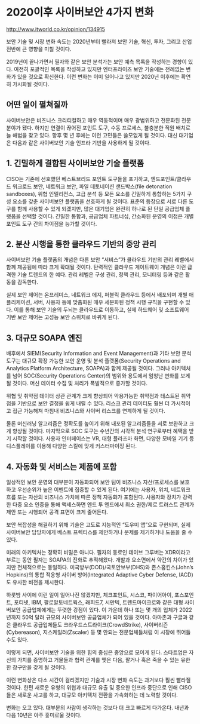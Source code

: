 # 2020이후 사이버보안 4가지 변화

<http://www.itworld.co.kr/opinion/134915>

보안 기술 및 시장 변화 속도는 2020년부터 빨라져 보안 기술, 혁신, 투자, 그리고 산업 전반에 큰 영향을 미칠 것이다.

2019년이 끝나가면서 필자와 같은 보안 분석가는 보안 예측 목록을 작성하는 경향이 있다. 여전히 포괄적인 목록을 작성하고 있지만 엔터프라이즈 보안 기술에는 전례없는 변화가 있을 것으로 확신한다. 이런 변화는 이미 일어나고 있지만 2020년 이후에는 확연히 가시화될 것이다.

## 어떤 일이 펼쳐질까

사이버보안은 비즈니스 크리티컬하고 매우 역동적이며 매우 광범위하고 전문화된 전문 분야가 됐다. 하지만 연결이 끊어진 포인트 도구, 수동 프로세스, 불충분한 직원 배치로 늘 해법을 찾고 있다. 향후 몇 년 후에는 이런 고민들은 쓸모없게 될 것이다. 대신 대기업은 다음과 같은 사이버보안 기술 인프라 기반을 사용하게 될 것이다.  

## 1. 긴밀하게 결합된 사이버보안 기술 플랫폼 

CISO는 기존에 선호했던 베스트브리드 포인트 도구들을 포기하고, 엔드포인트/클라우드 워크로드 보안, 네트워크 보안, 파일 데토네이션 샌드박스(file detonation sandboxes), 위협 인텔리전스, 고급 분석 등 모든 요소를 긴밀하게 통합하는 5가지 구성 요소를 갖춘 사이버보안 플랫폼을 선호하게 될 것이다. 표준의 등장으로 서로 다른 도구를 함께 사용할 수 있게 되겠지만, 많은 대기업은 완전히 하나로 된 단일 공급업체 플랫폼을 선택할 것이다. 긴밀한 통합과, 공급업체 파트너십, 간소화된 운영의 이점은 개별 포인트 도구 간의 차이점을 능가할 것이다. 

## 2. 분산 시행을 통한 클라우드 기반의 중앙 관리 

사이버보안 기술 플랫폼의 개념은 다른 보안 “서비스”가 클라우드 기반의 관리 레벨에서 함께 제공됨에 따라 크게 확대될 것이다. 탄력적인 클라우드 게이트웨이 개념은 이런 급격한 기술 트렌드의 한 예다. 관리 레벨은 구성 관리, 정책 관리, 모니터링 등과 같은 활동을 감독한다. 

실제 보안 제어는 온프레미스, 네트워크 에지, 퍼블릭 클라우드 등에서 배포되며 개별 애플리케이션, 서버, 사용자 등에 맞춤화된 매우 세분화된 정책 시행 규칙을 구현할 수 있다. 이를 통해 보안 기술의 두뇌는 클라우드로 이동하고, 실제 하드웨어 및 소프트웨어 기반 보안 제어는 고성능 보안 스위치로 바뀌게 된다. 

## 3. 대규모 SOAPA 엔진 

배후에서 SIEM(Security Information and Event Management)과 기타 보안 분석 도구는 대규모 확장 가능한 보안 운영 및 분석 플랫폼(Security Operations and Analytics Platform Architecture, SOAPA)과 함께 제공될 것이다. 그러나 아키텍처를 넘어 SOC(Security Operations Center)의 범위와 용도에서 엄청난 변화를 보게 될 것이다. 머신 데이터 수집 및 처리가 폭발적으로 증가할 것이다. 

위협 및 취약점 데이터 상관 관계가 크게 향상되어 악용가능한 취약점과 테스트된 취약점을 기반으로 보안 결정을 쉽게 내릴 수 있다. 리스크 관리 데이터도 훨씬 더 가시적이고 접근 가능해져 마침내 비즈니스와 사이버 리스크를 연계하게 될 것이다. 

물론 머신러닝 알고리즘은 정확도를 높이기 위해 내포된 알고리즘들을 서로 보완하고 크게 향상될 것이다. 마지막으로 SOC 도구는 수년간의 시각적 분석 연구로부터 혜택을 받기 시작할 것이다. 사용자 인터페이스는 VR, 대형 플라즈마 화면, 다양한 모바일 기기 등 디스플레이를 이용해 다양한 스킬에 맞게 커스터마이징 된다. 

## 4. 자동화 및 서비스는 제품에 포함

일상적인 보안 운영의 대부분이 자동화되어 보안 팀이 비즈니스 자산/프로세스를 보호하고 우선순위가 높은 이벤트에 집중할 수 있게 된다. 여기에는 사용자, 위치, 네트워크 흐름 또는 자산의 비즈니스 가치에 따른 정책 자동화가 포함된다. 사용자와 장치가 강력한 다중 요소 인증을 통해 액세스하면 엔드 투 엔드에서 최소 권한/제로 트러스트 관계가 제안 또는 시행되어 공격 표면이 크게 줄어든다.

보안 복잡성을 해결하기 위해 기술은 고도로 지능적인 “도우미 앱”으로 구현되며, 실제 사이버보안 담당자에게 베스트 프렉티스를 제안하거나 문제를 제기하거나 도움을 줄 수 있다.

미래의 아키텍처는 정확히 비밀은 아니다. 필자의 동료인 데이브 그루버는 XDR이라고 부르는 동안 필자는 SOAPA의 진화로 추적해왔다. 개발과 요소면에서 약간의 차이가 있지만 전체적으로는 동일하다. 미국방부(DOD)/국토안보부(DHS)와 존스홉킨스(John’s Hopkins)의 통합 적응형 사이버 방어(Integrated Adaptive Cyber Defense, IACD)도 유사한 비전을 제시한다.

하룻밤 사이에 이런 일이 일어나진 않겠지만, 체크포인트, 시스코, 파이어아이, 포스포인트, 포티넷, IBM, 팔로알토네트웍스, 래피드7, 시만텍, 트렌드마이크로와 같은 대형 사이버보안 공급업체에게는 뚜렷한 강점이 있다. 이 가운데 하나 또는 몇 개의 업체가 2022년까지 50억 달러 규모의 사이버보안 공급업체가 되어 있을 것이다. 아마존과 구글과 같은 클라우드 공급업체들도 크라우드스트라이크(CrowdStrike), 사이버리즌(Cybereason), 지스케일러(Zscaler) 등 몇 안되는 전문업체들처럼 이 시장에 뛰어들 수도 있다. 

이렇게 되면, 사이버보안 기술을 위한 힘의 중심은 중앙으로 모이게 된다. 스타트업은 자신의 가치를 증명하고 거물들과 협력 관계를 맺은 다음, 팔거나 혹은 죽을 수 있는 유한한 창구만을 갖게 될 것이다.

이런 변화상은 다소 시간이 걸리겠지만 기술과 시장 변화 속도는 과거보다 훨씬 빨라질 것이다. 한편 새로운 유형의 위협과 대규모 유출 및 중요한 인프라 중단으로 인해 CISO들은 새로운 사고를 하고, 대규모 아키텍처 전환을 가속화하는 데 노력할 것이다. 

변화는 오고 있다. 대부분의 사람이 생각하는 것보다 더 크고 빠르게 다가온다. 내년과 다음 10년은 아주 흥미로울 것이다.
